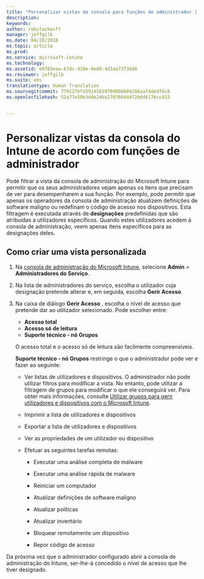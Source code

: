 ```yaml
---
title: "Personalizar vistas da consola para funções de administrador | Microsoft Intune"
description: 
keywords: 
author: robstackmsft
manager: jeffgilb
ms.date: 04/28/2016
ms.topic: article
ms.prod: 
ms.service: microsoft-intune
ms.technology: 
ms.assetid: e0783eaa-67dc-410e-9e80-4d3aa72f36d8
ms.reviewer: jeffgilb
ms.suite: ems
translationtype: Human Translation
ms.sourcegitcommit: 779127bfd39145010f0d9b6609286aaf4dedfdc8
ms.openlocfilehash: 52a77e50b3dde24ba270766d4472bdd6176cc415


---
```


# Personalizar vistas da consola do Intune de acordo com funções de administrador
Pode filtrar a vista da consola de administração do Microsoft Intune para permitir que os seus administradores vejam apenas os itens que precisam de ver para desempenharem a sua função. Por exemplo, pode permitir que apenas os operadores da consola de administração atualizem definições de software maligno ou redefinam o código de acesso nos dispositivos. Esta filtragem é executada através de **designações** predefinidas que são atribuídas a utilizadores específicos. Quando estes utilizadores acedem à consola de administração, veem apenas itens específicos para as designações deles.

## Como criar uma vista personalizada

1.  Na [consola de administração do Microsoft Intune](https://manage.microsoft.com), selecione **Admin** &gt; **Administradores do Serviço**.

2.  Na lista de administradores do serviço, escolha o utilizador cuja designação pretende alterar e, em seguida, escolha **Gerir Acesso**.

3.  Na caixa de diálogo **Gerir Acesso** , escolha o nível de acesso que pretende dar ao utilizador selecionado. Pode escolher entre:

    -   **Acesso total**
    -   **Acesso só de leitura**
    -   **Suporte técnico - nó Grupos**

    O acesso total e o acesso só de leitura são facilmente compreensíveis. <!--- **Helpdesk - Groups Node** allows users to choose from one of the following designations that provide custom levels of access to the [!INCLUDE[wit_nextref](../includes/wit_nextref_md.md)] admin console:--->

    **Suporte técnico - nó Grupos** restringe o que o administrador pode ver e fazer ao seguinte:

    -   Ver listas de utilizadores e dispositivos. O administrador não pode utilizar filtros para modificar a vista. No entanto, pode utilizar a filtragem de grupos para modificar o que ele conseguirá ver. Para obter mais informações, consulte [Utilizar grupos para gerir utilizadores e dispositivos com o Microsoft Intune](use-groups-to-manage-users-and-devices-with-microsoft-intune.md).

    -   Imprimir a lista de utilizadores e dispositivos

    -   Exportar a lista de utilizadores e dispositivos

    -   Ver as propriedades de um utilizador ou dispositivo

    -   Efetuar as seguintes tarefas remotas:

        -   Executar uma análise completa de malware

        -   Executar uma análise rápida de malware

        -   Reiniciar um computador

        -   Atualizar definições de software maligno

        -   Atualizar políticas

        -   Atualizar inventário

        -   Bloquear remotamente um dispositivo

        -   Repor código de acesso

Da próxima vez que o administrador configurado abrir a consola de administração do Intune, ser-lhe-á concedido o nível de acesso que lhe tiver designado.



<!--HONumber=Jun16_HO4-->



